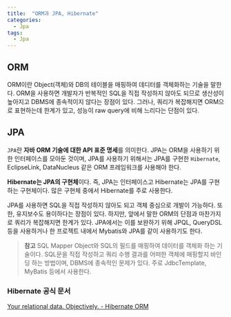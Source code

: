 ```yaml
---
title:  "ORM과 JPA, Hibernate"
categories: 
  - Jpa
tags:
  - Jpa
---
```


## ORM

ORM이란 Object(객체)와 DB의 테이블을 매핑하여 데디터를 객체화하는 기술을 말한다. ORM을 사용하면 개발자가 반복적인 SQL을 직접 작성하지 않아도 되므로 생산성이 높아지고 DBMS에 종속적이지 않다는 장점이 있다. 그러나, 쿼리가 복잡해지면 ORM으로 표현하는데 한계가 있고, 성능이 raw query에 비해 느리다는 단점이 있다.

## JPA

`JPA`란 **자바 ORM 기술에 대한 API 표준 명세**를 의미한다. JPA는 ORM을 사용하기 위한 인터페이스를 모아둔 것이며, JPA를 사용하기 위해서는 JPA를 구현한 `Hibernate`, EclipseLink, DataNucleus 같은 ORM 프레임워크를 사용해야 한다.

**Hibernate는 JPA의 구현체**이다. 즉, JPA는 인터페이스고 Hibernate는 JPA를 구현하는 구현체이다. 많은 구현체 중에서 Hibernate를 주로 사용한다.

JPA를 사용하면 SQL을 직접 작성하지 않아도 되고 객체 중심으로 개발이 가능하다. 또한, 유지보수도 용이하다는 장점이 있다. 하지만, 앞에서 말한 ORM의 단점과 마찬가지로 쿼리가 복잡해지면 한계가 있다. JPA에서는 이를 보완하기 위해 JPQL, QueryDSL 등을 사용하거나 한 프로젝트 내에서 Mybatis와 JPA를 같이 사용하기도 한다.

> **참고** SQL Mapper
Object와 SQL의 필드를 매핑하여 데이터를 객체화 하는 기술이다. SQL문을 직접 작성하고 쿼리 수행 결과를 어떠한 객체에 매핑할지 바인딩 하는 방법이며, DBMS에 종속적인 문제가 있다. 주로 JdbcTemplate, MyBatis 등에서 사용한다.
> 

### Hibernate 공식 문서

[Your relational data. Objectively. - Hibernate ORM](https://hibernate.org/orm/)